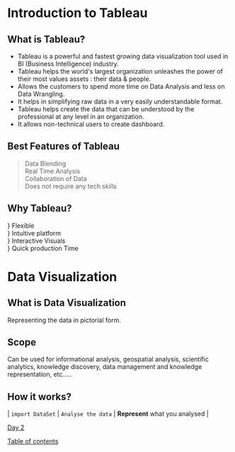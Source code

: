 # Introduction to Tableau

## What is Tableau?

- Tableau is a powerful and fastest growing data visualization tool used in BI (Business Intelligence) industry. 
- Tableau helps the world's largest organization unleashes the power of their most values assets : their data & people.
- Allows the customers to spend more time on Data Analysis and less on Data Wrangling.
- It helps in simplifying raw data in a very easily understandable format.
- Tableau helps create the data that can be understood by the professional at any level in an organization.
- It allows non-technical users to create dashboard.

## Best Features of Tableau
> Data Blending  
> Real Time Analysis  
> Collaboration of Data  
> Does not require any tech skills  

## Why Tableau?
} Flexible   
} Intuitive platform  
} Interactive Visuals  
} Quick production Time  

# Data Visualization

## What is Data Visualization
Representing the data in pictorial form. 
## Scope
Can be used for informational analysis, geospatial analysis, scientific analytics, knowledge discovery, data management and knowledge representation, etc.....
## How it works?
| `import DataSet` | `Analyse the data` | **Represent** what you analysed |  
  
[Day 2](Day2.md)    
  
[Table of contents](../README.md)